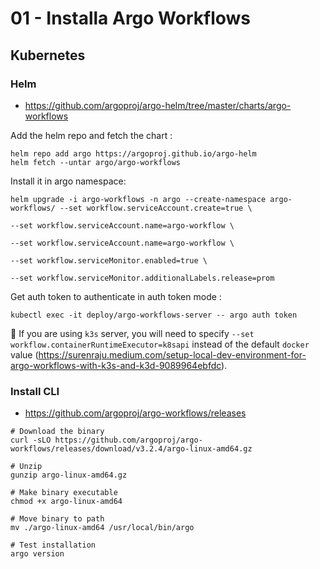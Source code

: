 # 01 - Installa Argo Workflows
## Kubernetes
### Helm

- https://github.com/argoproj/argo-helm/tree/master/charts/argo-workflows

Add the helm repo and fetch the chart :
```
helm repo add argo https://argoproj.github.io/argo-helm
helm fetch --untar argo/argo-workflows
```

Install it in argo namespace:
```
helm upgrade -i argo-workflows -n argo --create-namespace argo-workflows/ --set workflow.serviceAccount.create=true \
                                                                          --set workflow.serviceAccount.name=argo-workflow \
                                                                          --set workflow.serviceAccount.name=argo-workflow \
                                                                          --set workflow.serviceMonitor.enabled=true \
                                                                          --set workflow.serviceMonitor.additionalLabels.release=prom
```

Get auth token to authenticate in auth token mode :
```
kubectl exec -it deploy/argo-workflows-server -- argo auth token
```

:pushpin: If you are using `k3s` server, you will need to specify `--set workflow.containerRuntimeExecutor=k8sapi` instead of the default `docker` value (https://surenraju.medium.com/setup-local-dev-environment-for-argo-workflows-with-k3s-and-k3d-9089964ebfdc).

### Install CLI

- https://github.com/argoproj/argo-workflows/releases

```
# Download the binary
curl -sLO https://github.com/argoproj/argo-workflows/releases/download/v3.2.4/argo-linux-amd64.gz

# Unzip
gunzip argo-linux-amd64.gz

# Make binary executable
chmod +x argo-linux-amd64

# Move binary to path
mv ./argo-linux-amd64 /usr/local/bin/argo

# Test installation
argo version
```
